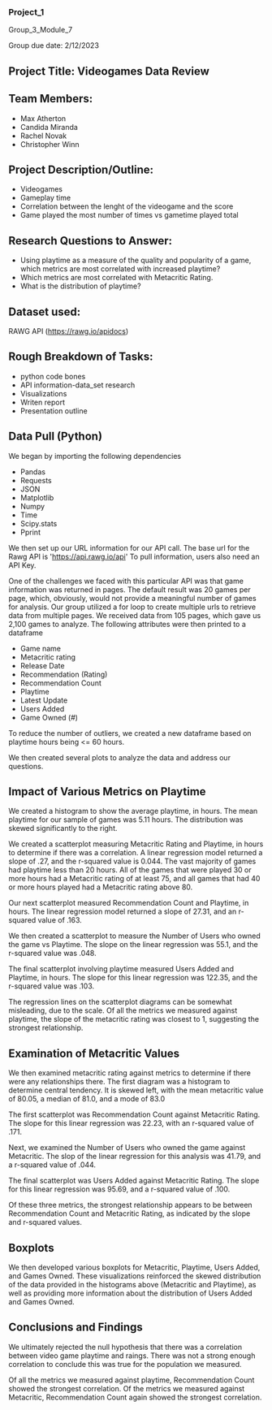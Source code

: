 ### Project_1
Group_3_Module_7

Group due date: 2/12/2023

## Project Title: Videogames Data Review

## Team Members: 
* Max Atherton
* Candida Miranda
* Rachel Novak
* Christopher Winn

## Project Description/Outline:
* Videogames 
* Gameplay time
* Correlation between the lenght of the videogame and the score
* Game played the most number of times vs gametime played total


## Research Questions to Answer:
* Using playtime as a measure of the quality and popularity of a game, which metrics are most correlated with increased playtime?
* Which metrics are most correlated with Metacritic Rating.
* What is the distribution of playtime?


## Dataset used: 
RAWG API (https://rawg.io/apidocs)

## Rough Breakdown of Tasks: 
* python code bones
* API information-data_set research
* Visualizations
* Writen report
* Presentation outline

## Data Pull (Python)
We began by importing the following dependencies
* Pandas
* Requests 
* JSON
* Matplotlib 
* Numpy
* Time
* Scipy.stats
* Pprint

We then set up our URL information for our API call.  The base url for the Rawg API is 'https://api.rawg.io/api' To pull information, users also need an API Key.

One of the challenges we faced with this particular API was that game information was returned in pages.  The default result was 20 games per page, which, obviously, would not provide a meaningful number of games for analysis.  Our group utilized a for loop to create multiple urls to retrieve data from multiple pages.  We received data from 105 pages, which gave us 2,100 games to analyze.
The following attributes were then printed to a dataframe
* Game name
* Metacritic rating
* Release Date
* Recommendation (Rating)
* Recommendation Count
* Playtime
* Latest Update
* Users Added
* Game Owned (#)

To reduce the number of outliers, we created a new dataframe based on playtime hours being <= 60 hours.

We then created several plots to analyze the data and address our questions.

## Impact of Various Metrics on Playtime

We created a histogram to show the average playtime, in hours.  The mean playtime for our sample of games was 5.11 hours.  The distribution was skewed significantly to the right.

We created a scatterplot measuring Metacritic Rating and Playtime, in hours to determine if there was a correlation.  A linear regression model returned a slope of .27, and the r-squared value is 0.044.  The vast majority of games had playtime less than 20 hours.  All of the games that were played 30 or more hours had a Metacritic rating of at least 75, and all games that had 40 or more hours played had a Metacritic rating above 80.

Our next scatterplot measured Recommendation Count and Playtime, in hours.  The linear regression model returned a slope of 27.31, and an r-squared value of .163.

We then created a scatterplot to measure the Number of Users who owned the game vs Playtime.  The slope on the linear regression was 55.1, and the r-squared value was .048.

The final scatterplot involving playtime measured Users Added and Playtime, in hours.  The slope for this linear regression was 122.35, and the r-squared value was .103.

The regression lines on the scatterplot diagrams can be somewhat misleading, due to the scale.  Of all the metrics we measured against playtime, the slope of the metacritic rating was closest to 1, suggesting the strongest relationship.  

## Examination of Metacritic Values

We then examined metacritic rating against metrics to determine if there were any relationships there.  The first diagram was a histogram to determine central tendency.  It is skewed left, with the mean metacritic value of 80.05, a median of 81.0, and a mode of 83.0

The first scatterplot was Recommendation Count against Metacritic Rating.  The slope for this linear regression was 22.23, with an r-squared value of .171.

Next, we examined the Number of Users who owned the game against Metacritic.  The slop of the linear regression for this analysis was 41.79, and a r-squared value of .044.

The final scatterplot was Users Added against Metacritic Rating.  The slope for this linear regression was 95.69, and a r-squared value of .100.

Of these three metrics, the strongest relationship appears to be between Recommendation Count and Metacritic Rating, as indicated by the slope and r-squared values.

## Boxplots

We then developed various boxplots for Metacritic, Playtime, Users Added, and Games Owned.  These visualizations reinforced the skewed distribution of the data provided in the histograms above (Metacritic and Playtime), as well as providing more information about the distribution of Users Added and Games Owned.

## Conclusions and Findings

We ultimately rejected the null hypothesis that there was a correlation between video game playtime and raings.  There was not a strong enough correlation to conclude this was true for the population we measured.

Of all the metrics we measured against playtime, Recommendation Count showed the strongest correlation.  Of the metrics we measured against Metacritic, Recommendation Count again showed the strongest correlation.
